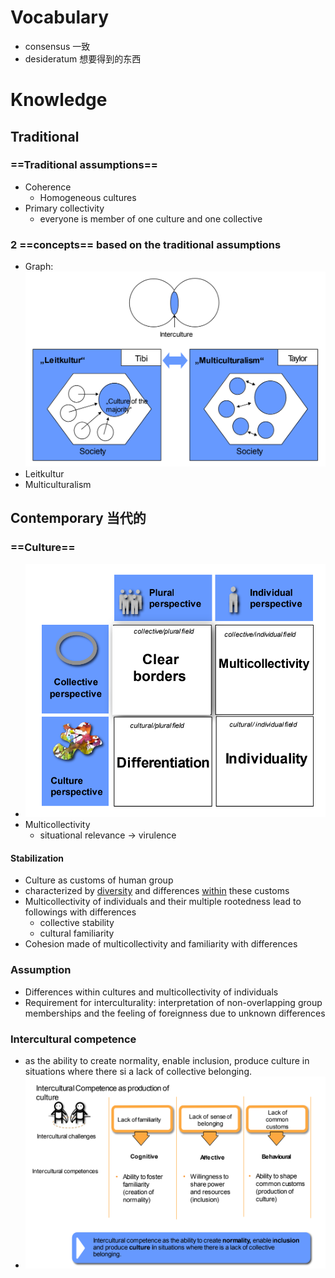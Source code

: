 # Vocabulary 
- consensus 一致 
- desideratum 想要得到的东西 


# Knowledge 
## Traditional 
### ==Traditional assumptions== 
- Coherence 
	- Homogeneous cultures 
- Primary collectivity 
	- everyone is member of one culture and one collective 
### 2 ==concepts== based on the traditional assumptions 
- Graph: <img src="https://github.com/ICH-BIN-HXM/images_Leadership_Business_Communication/blob/main/Scrennshot_2024-01-20_18-11-20.png?raw=" width="600" /> 
- Leitkultur 
- Multiculturalism 

## Contemporary 当代的 
### ==Culture== 
- <img src="https://github.com/ICH-BIN-HXM/images_Leadership_Business_Communication/blob/main/Scrennshot_2024-01-20_18-13-27.png?raw=" width="500" /> 
- Multicollectivity 
	- situational relevance -> virulence 
#### Stabilization 
- Culture as customs of human group 
- characterized by <u>diversity</u> and differences <u>within</u> these customs 
- Multicollectivity of individuals and their multiple rootedness lead to followings with differences 
	- collective stability 
	- cultural familiarity 
- Cohesion made of multicollectivity and familiarity with differences 
### Assumption 
- Differences within cultures and multicollectivity of individuals 
- Requirement for interculturality: interpretation of non-overlapping group memberships and the feeling of foreignness due to unknown differences 
### Intercultural competence 
- as the ability to create normality, enable inclusion, produce culture in situations where there si a lack of collective belonging. 
- <img src="https://github.com/ICH-BIN-HXM/images_Leadership_Business_Communication/blob/main/Scrennshot_2024-01-20_18-36-19.png?raw=" width="700" /> 
